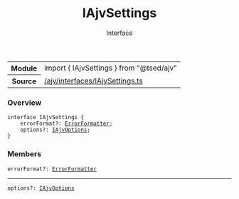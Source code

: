 
<header class="symbol-info-header"><h1 id="iajvsettings">IAjvSettings</h1><label class="symbol-info-type-label interface">Interface</label></header>
<!-- summary -->
<section class="symbol-info"><table class="is-full-width"><tbody><tr><th>Module</th><td><div class="lang-typescript"><span class="token keyword">import</span> { IAjvSettings }&nbsp;<span class="token keyword">from</span>&nbsp;<span class="token string">"@tsed/ajv"</span></div></td></tr><tr><th>Source</th><td><a href="https://github.com/Romakita/ts-express-decorators/blob/v4.26.2/src//ajv/interfaces/IAjvSettings.ts#L0-L0">/ajv/interfaces/IAjvSettings.ts</a></td></tr></tbody></table></section>
<!-- overview -->


### Overview


<pre><code class="typescript-lang "><span class="token keyword">interface</span> IAjvSettings <span class="token punctuation">{</span>
    errorFormat?<span class="token punctuation">:</span> <a href="#api/ajv/errorformatter"><span class="token">ErrorFormatter</span></a><span class="token punctuation">;</span>
    options?<span class="token punctuation">:</span> <a href="#api/ajv/iajvoptions"><span class="token">IAjvOptions</span></a><span class="token punctuation">;</span>
<span class="token punctuation">}</span></code></pre>


<!-- Parameters -->

<!-- Description -->

<!-- Members -->







### Members



<div class="method-overview">
<pre><code class="typescript-lang ">errorFormat?<span class="token punctuation">:</span> <a href="#api/ajv/errorformatter"><span class="token">ErrorFormatter</span></a></code></pre>
</div>




<hr/>



<div class="method-overview">
<pre><code class="typescript-lang ">options?<span class="token punctuation">:</span> <a href="#api/ajv/iajvoptions"><span class="token">IAjvOptions</span></a></code></pre>
</div>








